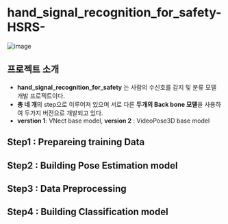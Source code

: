 # hand_signal_recognition_for_safety-HSRS-

![image](https://user-images.githubusercontent.com/39910353/73731602-1dd16380-477c-11ea-952e-12eb50a031dd.png)

## 프로젝트 소개
* **hand_signal_recognition_for_safety** 는 사람의 수신호를 감지 및 분류 모델 개발 프로젝트이다.
* **총 네 개**의 step으로 이루어져 있으며 서로 다른 **두개의 Back bone 모델**을 사용하여 두가지 버전으로 개발되고 있다.
* **verstion 1**: VNect base model,    **version 2** : VideoPose3D base model

## Step1 : Prepareing training Data



## Step2 : Building Pose Estimation model



## Step3 : Data Preprocessing



## Step4 : Building Classification model
